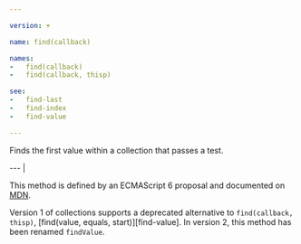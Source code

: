 ```yaml
---

version: +

name: find(callback)

names:
-   find(callback)
-   find(callback, thisp)

see:
-   find-last
-   find-index
-   find-value

---
```


Finds the first value within a collection that passes a test.

--- |

This method is defined by an ECMAScript 6 proposal and documented on [MDN][].

Version 1 of collections supports a deprecated alternative to `find(callback,
thisp)`, [find(value, equals, start)][find-value].
In version 2, this method has been renamed `findValue`.

[MDN]: https://developer.mozilla.org/en-US/docs/Web/JavaScript/Reference/Global_Objects/Array/find

